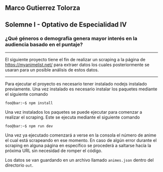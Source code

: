 ## Marco Gutierrez Tolorza
## Solemne I - Optativo de Especialidad IV

### ¿Qué géneros o demografía genera mayor interés en la audiencia basado en el puntaje?

---

El siguiente proyecto tiene el fin de realizar un scraping a la página de https://myanimelist.net/ para extraer datos
los cuales posteriormente se usaran para un posible análisis de estos datos.

---

Para ejecutar el proyecto es necesario tener instalado nodejs instalado previamente.
Una vez instalado es necesario instalar los paquetes mediante el siguiente comando

```console
foo@bar:~$ npm install
```

Una vez instalados los paquetes se puede ejecutar para comenzar a realizar el scraping. Este se ejecuta mediante el 
siguiente comando

```console
foo@bar:~$ npm run dev
```

Una vez ya ejecutado comenzará a verse en la consola el número de anime el cual está scrapeando en ese momento.
En caso de algún error durante el scraping en alguna página en específico se procederá a saltarse hacía la próxima URL
sin necesidad de romper el código.

Los datos se van guardando en un archivo llamado `animes.json` dentro del directorio `out`.